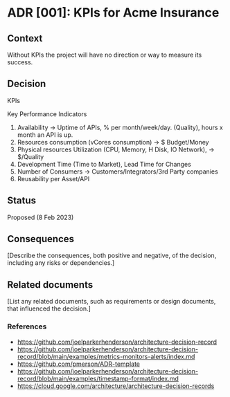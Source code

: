 # ADR [001]: KPIs for Acme Insurance

## Context
Without KPIs the project will have no direction or way to measure its success.


## Decision


KPIs

Key Performance Indicators
1. Availability -> Uptime of APIs, % per month/week/day. (Quality), hours x month an API is up.
2. Resources consumption (vCores consumption) -> $ Budget/Money
3. Physical resources Utilization (CPU, Memory, H Disk, IO Network), -> $/Quality
4. Development Time (Time to Market), Lead Time for Changes
5. Number of Consumers -> Customers/Integrators/3rd Party companies
6. Reusability per Asset/API


## Status
Proposed (8 Feb 2023)

## Consequences

[Describe the consequences, both positive and negative, of the decision, including any risks or dependencies.]

## Related documents

[List any related documents, such as requirements or design documents, that influenced the decision.]

### References
- https://github.com/joelparkerhenderson/architecture-decision-record
- https://github.com/joelparkerhenderson/architecture-decision-record/blob/main/examples/metrics-monitors-alerts/index.md
- https://github.com/pmerson/ADR-template
- https://github.com/joelparkerhenderson/architecture-decision-record/blob/main/examples/timestamp-format/index.md
- https://cloud.google.com/architecture/architecture-decision-records
